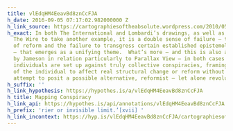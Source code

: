 ```yaml
---
title: vlEdqHM4EeavBd8znCcFJA
h_date: 2016-09-05 07:17:02.982000000 Z
h_link_source: https://cartographiesoftheabsolute.wordpress.com/2010/05/08/mapping-conspiracy/
h_exact: In both The International and Lombardi’s drawings, as well as in a show like
  The Wire to take another example, it is a double sense of failure – the failure
  of reform and the failure to transgress certain established epistemological limits
  – that emerges as a unifying theme.  What’s more – and this is also a point raised
  by Jameson in relation particularly to Parallax View – in both cases heroic, rogue
  individuals are set up against truly collective conspiracies, framing the impotence
  of the individual to affect real structural change or reform without making any
  attempt to posit a possible alternative, reformist – let alone revolutionary – subject.
h_suffix: ''
h_link_hypothesis: https://hypothes.is/a/vlEdqHM4EeavBd8znCcFJA
h_title: Mapping Conspiracy
h_link_api: https://hypothes.is/api/annotations/vlEdqHM4EeavBd8znCcFJA
h_prefix: 'rier or invisible limit.’[xvii] '
h_link_incontext: https://hyp.is/vlEdqHM4EeavBd8znCcFJA/cartographiesoftheabsolute.wordpress.com/2010/05/08/mapping-conspiracy/
---
```


